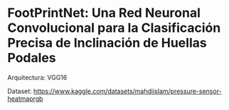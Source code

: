 # FootPrintNet: Una Red Neuronal Convolucional para la Clasificación Precisa de Inclinación de Huellas Podales

Arquitectura: VGG16

Dataset: https://www.kaggle.com/datasets/mahdiislam/pressure-sensor-heatmaprgb
